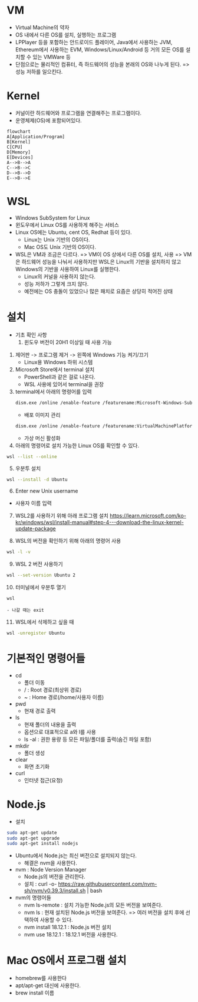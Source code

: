 # VM

- Virtual Machine의 약자
- OS 내에서 다른 OS를 설치, 실행하는 프로그램
- LPPlayer 등을 포함하는 안드로이드 플레이어, Java에서 사용하는 JVM, Ethereum에서 사용하는 EVM, Windows/Linux/Android 등 거의 모든 OS를 설치할 수 있는 VMWare 등
- 단점으로는 물리적인 컴퓨터, 즉 하드웨어의 성능을 본래의 OS와 나누게 된다. => 성능 저하를 일으킨다.

# Kernel

- 커널이란 하드웨어와 프로그램을 연결해주는 프로그램이다.
- 운영체제(OS)에 포함되어있다.

```mermaid
flowchart
A[Application/Program]
B[Kernel]
C[CPU]
D[Memory]
E[Devices]
A-->B-->A
C-->B-->C
D-->B-->D
E-->B-->E
```

# WSL

- Windows SubSystem for Linux
- 윈도우에서 Linux OS를 사용하게 해주는 서비스
- Linux OS에는 Ubuntu, cent OS, Redhat 등이 있다.
  - Linux는 Unix 기반의 OS이다.
  - Mac OS도 Unix 기반의 OS이다.
- WSL은 VM과 조금은 다르다. => VM이 OS 상에서 다른 OS를 설치, 사용 => VM은 하드웨어 성능을 나눠서 사용하지만 WSL은 Linux의 기반을 설치하지 않고 Windows의 기반을 사용하여 Linux를 실행한다.
  - Linux의 커널을 사용하지 않는다.
  - 성능 저하가 그렇게 크지 않다.
  - 예전에는 OS 충돌이 있었으나 많은 패치로 요즘은 상당히 적어진 상태

# 설치

- 기초 확인 사항
  1. 윈도우 버전이 20H1 이상일 때 사용 가능

1. 제어판 -> 프로그램 제거 -> 왼쪽에 Windows 기능 켜기/끄기
   - Linux용 Windows 하위 시스템
2. Microsoft Store에서 terminal 설치
   - PowerShell과 같은 걸로 나온다.
   - WSL 사용에 있어서 terminal을 권장
3. terminal에서 아래의 명령어를 입력
   ```sh
   dism.exe /online /enable-feature /featurename:Microsoft-Windows-Subsystem-Linux /all /norestart
   ```
   - 배포 이미지 관리
   ```sh
   dism.exe /online /enable-feature /featurename:VirtualMachinePlatform /all /norestart
   ```
   - 가상 머신 활성화
4. 아래의 명령어로 설치 가능한 Linux OS를 확인할 수 있다.

```sh
wsl --list --online
```

5. 우분투 설치

```sh
wsl --install -d Ubuntu
```

6. Enter new Unix username

- 사용자 이름 입력

7. WSL2를 사용하기 위해 아래 프로그램 설치
   https://learn.microsoft.com/ko-kr/windows/wsl/install-manual#step-4---download-the-linux-kernel-update-package

8. WSL의 버전을 확인하기 위해 아래의 명령어 사용

```sh
wsl -l -v
```

9. WSL 2 버전 사용하기

```sh
wsl --set-version Ubuntu 2
```

10. 터미널에서 우분투 열기

```sh
wsl
```

    - 나갈 때는 exit

11. WSL에서 삭제하고 싶을 때

```sh
wsl -unregister Ubuntu
```

# 기본적인 명령어들

- cd
  - 폴더 이동
  - / : Root 경로(최상위 경로)
  - ~ : Home 경로(/home/사용자 이름)
- pwd
  - 현재 경로 출력
- ls
  - 현재 폴더의 내용을 출력
  - 옵션으로 대표적으로 a와 l를 사용
  - ls -al : 권한 용량 등 모든 파일/폴더를 출력(숨긴 파일 포함)
- mkdir
  - 폴더 생성
- clear
  - 화면 초기화
- curl
  - 인터넷 접근(요청)

# Node.js

- 설치

```sh
sudo apt-get update
sudo apt-get upgrade
sudo apt-get install nodejs
```

- Ubuntu에서 Node.js는 최신 버전으로 설치되지 않는다.
  - 해결은 nvm을 사용한다.
- nvm : Node Version Manager
  - Node.js의 버전을 관리한다.
  - 설치 : curl -o- https://raw.githubusercontent.com/nvm-sh/nvm/v0.39.3/install.sh | bash
- nvm의 명령어들
  - nvm ls-remote : 설치 가능한 Node.js의 모든 버전을 보여준다.
  - nvm ls : 현재 설치된 Node.js 버전을 보여준다. => 여러 버전을 설치 후에 선택하여 사용할 수 있다.
  - nvm install 18.12.1 : Node.js 버전 설치
  - nvm use 18.12.1 : 18.12.1 버전을 사용한다.

# Mac OS에서 프로그램 설치

- homebrew를 사용한다
- apt/apt-get 대신에 사용한다.
- brew install 이름
